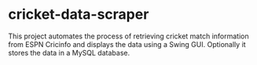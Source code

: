 # cricket-data-scraper
This project automates the process of retrieving cricket match information from ESPN Cricinfo and displays the data using a Swing GUI. Optionally it stores the data in a MySQL database.
